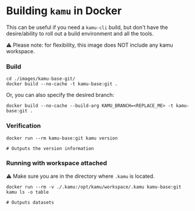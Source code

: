 # Building `kamu` in Docker

This can be useful if you need a `kamu-cli` build, but don't have the desire/ability 
to roll out a build environment and all the tools.

⚠️ Please note: for flexibility, this image does NOT include any kamu workspace.

### Build

```shell
cd ./images/kamu-base-git/
docker build --no-cache -t kamu-base:git .
```

Or, you can also specify the desired branch:
```shell
docker build --no-cache --build-arg KAMU_BRANCH=<REPLACE_ME> -t kamu-base:git .
```

### Verification

```shell
docker run --rm kamu-base:git kamu version

# Outputs the version information
```

### Running with workspace attached

⚠️ Make sure you are in the directory where `.kamu` is located.

```shell
docker run --rm -v ./.kamu:/opt/kamu/workspace/.kamu kamu-base:git kamu ls -o table

# Outputs datasets
```
